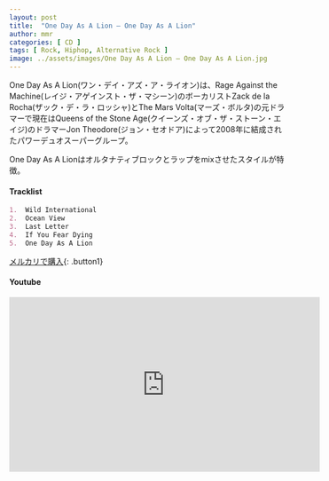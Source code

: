 ```yaml
---
layout: post
title:  "One Day As A Lion – One Day As A Lion"
author: mmr
categories: [ CD ]
tags: [ Rock, Hiphop, Alternative Rock ]
image: ../assets/images/One Day As A Lion – One Day As A Lion.jpg
---
```


One Day As A Lion(ワン・デイ・アズ・ア・ライオン)は、Rage Against the Machine(レイジ・アゲインスト・ザ・マシーン)のボーカリストZack de la Rocha(ザック・デ・ラ・ロッシャ)とThe Mars Volta(マーズ・ボルタ)の元ドラマーで現在はQueens of the Stone Age(クイーンズ・オブ・ザ・ストーン・エイジ)のドラマーJon Theodore(ジョン・セオドア)によって2008年に結成されたパワーデュオスーパーグループ。

One Day As A Lionはオルタナティブロックとラップをmixさせたスタイルが特徴。

#### Tracklist
```md
1.  Wild International
2.  Ocean View
3.  Last Letter
4.  If You Fear Dying
5.  One Day As A Lion
```

[メルカリで購入](https://jp.mercari.com/item/m94029315505?afid=6142608987){: .button1}

#### Youtube
<iframe width="560" height="315" src="https://www.youtube.com/embed/2EOcpSDh52I?si=CGROsJY92Gfo67U8" title="YouTube video player" frameborder="0" allow="accelerometer; autoplay; clipboard-write; encrypted-media; gyroscope; picture-in-picture; web-share" referrerpolicy="strict-origin-when-cross-origin" allowfullscreen></iframe>